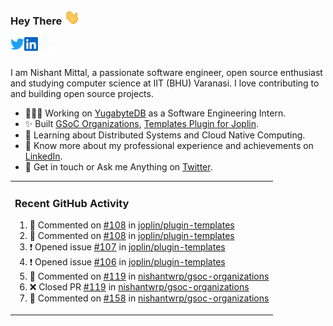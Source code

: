 ### Hey There <img src="./assets/wave.gif" width="25px">
<a href="http://urls.nishantwrp.com/github-to-twitter" target="_blank">
  <img align="left" alt="Nishant's Twitter" width="22px" src="./assets/twitter.svg" />
</a>
<a href="http://urls.nishantwrp.com/github-to-linkedin" target="_blank">
  <img align="left" alt="Nishant's LinkedIn" width="22px" src="./assets/linkedin.svg" />
</a>
<a href="http://urls.nishantwrp.com/github-to-site" target="_blank">
  <img align="left" alt="Nishant's Site" width="22px" src="./assets/globe.svg" />
</a>
<br /><br />

I am Nishant Mittal, a passionate software engineer, open source enthusiast and studying computer science at IIT (BHU) Varanasi. I love contributing to and building open source projects.

- 👨🏽‍💻 Working on [YugabyteDB](https://www.github.com/yugabyte) as a Software Engineering Intern.
- ✨ Built [GSoC Organizations](https://www.gsocorganizations.dev/), [Templates Plugin for Joplin](https://github.com/joplin/plugin-templates).
- 🌱 Learning about Distributed Systems and Cloud Native Computing.
- 🚀 Know more about my professional experience and achievements on [LinkedIn](http://urls.nishantwrp.com/github-to-linkedin).
- 💬 Get in touch or Ask me Anything on [Twitter](http://urls.nishantwrp.com/github-to-twitter).

<table><tr>
  
<td valign="top" width="100%">

### Recent GitHub Activity
<!--RECENT_ACTIVITY:start-->
1. 💬 Commented on [#108](https://github.com/joplin/plugin-templates/issues/108#issuecomment-2745273714) in [joplin/plugin-templates](https://github.com/joplin/plugin-templates)<br>
2. 💬 Commented on [#108](https://github.com/joplin/plugin-templates/issues/108#issuecomment-2744585858) in [joplin/plugin-templates](https://github.com/joplin/plugin-templates)<br>
3. ❗️ Opened issue [#107](https://github.com/joplin/plugin-templates/issues/107) in [joplin/plugin-templates](https://github.com/joplin/plugin-templates)<br>
4. ❗️ Opened issue [#106](https://github.com/joplin/plugin-templates/issues/106) in [joplin/plugin-templates](https://github.com/joplin/plugin-templates)<br>
5. 💬 Commented on [#119](https://github.com/nishantwrp/gsoc-organizations/pull/119#issuecomment-2727392551) in [nishantwrp/gsoc-organizations](https://github.com/nishantwrp/gsoc-organizations)<br>
6. ❌ Closed PR [#119](https://github.com/nishantwrp/gsoc-organizations/pull/119) in [nishantwrp/gsoc-organizations](https://github.com/nishantwrp/gsoc-organizations)<br>
7. 💬 Commented on [#158](https://github.com/nishantwrp/gsoc-organizations/pull/158#issuecomment-2727391798) in [nishantwrp/gsoc-organizations](https://github.com/nishantwrp/gsoc-organizations)<br>
<!--RECENT_ACTIVITY:end-->

</td>
</tr></table>
